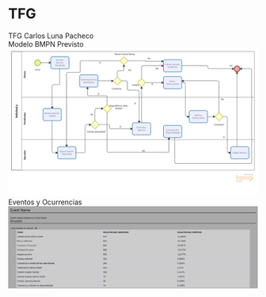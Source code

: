 # TFG
TFG Carlos Luna Pacheco <br>
Modelo BMPN Previsto ![BMPN Modelo previsto](https://github.com/calupa/TFG/blob/7a3e6d584087e981e7a8a0134be5615dc0907338/BPMN.png)
<br> Eventos y Ocurrencias ![Eventos y Ocurrencias](https://github.com/calupa/TFG/blob/57b6aa2317b7dac6ae2b51e876df76c8e59b05bb/eventosOcurrencia.png)
